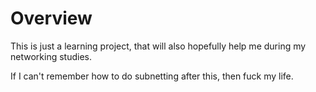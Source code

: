 # Overview

This is just a learning project, that will also hopefully help me during my networking studies.

If I can't remember how to do subnetting after this, then fuck my life.
